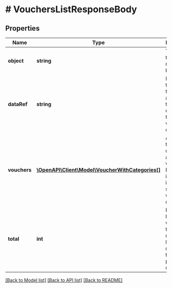 # # VouchersListResponseBody

## Properties

Name | Type | Description | Notes
------------ | ------------- | ------------- | -------------
**object** | **string** | The type of the object represented by JSON. | [optional] [default to 'list']
**dataRef** | **string** | Identifies the name of the attribute that contains the array of voucher objects. | [optional] [default to 'vouchers']
**vouchers** | [**\OpenAPI\Client\Model\VoucherWithCategories[]**](VoucherWithCategories.md) | A dictionary that contains an array of  vouchers. Each entry in the array is a separate voucher object. | [optional]
**total** | **int** | Returns how many vouchers in the project meet the limits defined by the query parameter definitions. | [optional]

[[Back to Model list]](../../README.md#models) [[Back to API list]](../../README.md#endpoints) [[Back to README]](../../README.md)
